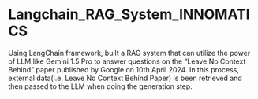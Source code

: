 # Langchain_RAG_System_INNOMATICS

Using LangChain framework, built a RAG system that can utilize the power of LLM like Gemini 1.5 Pro to answer questions on the “Leave No Context Behind” paper published by Google on 10th April 2024. In this process, external data(i.e. Leave No Context Behind Paper) is been retrieved and then passed to the LLM when doing the generation step.
